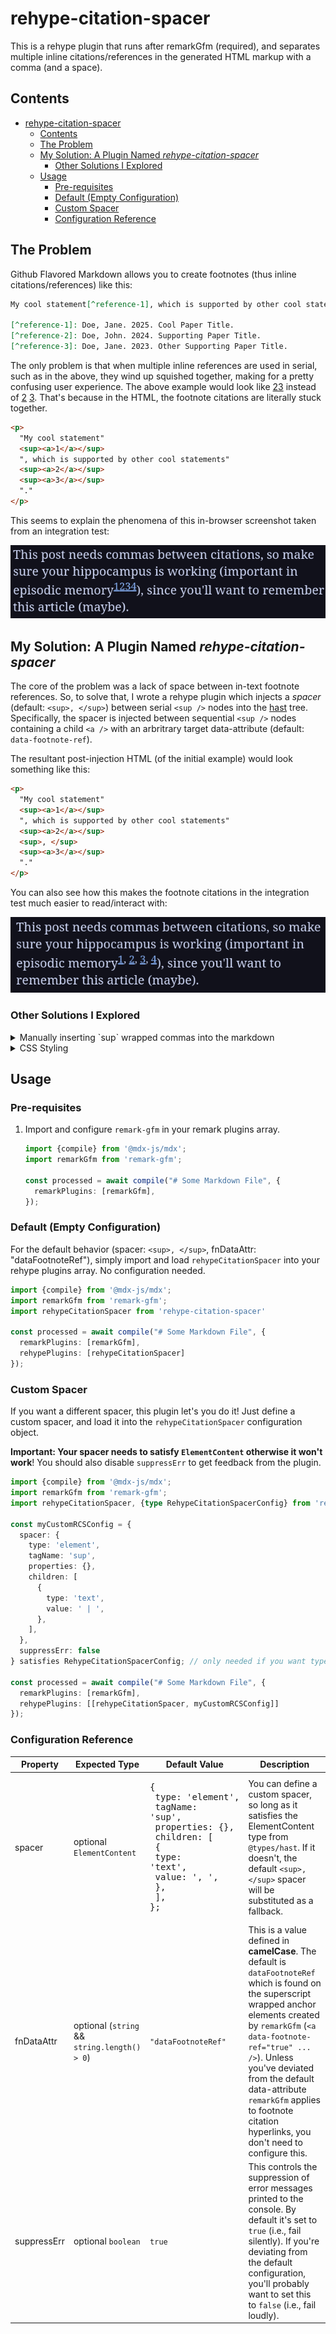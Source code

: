 # rehype-citation-spacer

This is a rehype plugin that runs after remarkGfm (required), and separates multiple inline citations/references in the generated HTML markup with a comma (and a space).

## Contents

- [rehype-citation-spacer](#rehype-citation-spacer)
  - [Contents](#contents)
  - [The Problem](#the-problem)
  - [My Solution: A Plugin Named _rehype-citation-spacer_](#my-solution-a-plugin-named-rehype-citation-spacer)
    - [Other Solutions I Explored](#other-solutions-i-explored)
  - [Usage](#usage)
    - [Pre-requisites](#pre-requisites)
    - [Default (Empty Configuration)](#default-empty-configuration)
    - [Custom Spacer](#custom-spacer)
    - [Configuration Reference](#configuration-reference)

## The Problem

Github Flavored Markdown allows you to create footnotes (thus inline citations/references) like this:

```markdown
My cool statement[^reference-1], which is supported by other cool statements[^reference-2][^reference-3].

[^reference-1]: Doe, Jane. 2025. Cool Paper Title.
[^reference-2]: Doe, John. 2024. Supporting Paper Title.
[^reference-3]: Doe, Jane. 2023. Other Supporting Paper Title. 
```

The only problem is that when multiple inline references are used in serial, such as in the above, they wind up squished together, making for a pretty confusing user experience. The above example would look like [2](#)[3](#) instead of [2](#) [3](#). That's because in the HTML, the footnote citations are literally stuck together.

```html
<p>
  "My cool statement"
  <sup><a>1</a></sup>
  ", which is supported by other cool statements"
  <sup><a>2</a></sup>
  <sup><a>3</a></sup>
  "."
</p>
```

This seems to explain the phenomena of this in-browser screenshot taken from an integration test:

![screenshot showing end-result of serial footnotes with just remarkGfm, i.e. reference numbers stuck together without any spacing.](./assets/without-rehype-citation-spacer.png "Vanilla remarkGfm Serial Footnote Citation Handling")

## My Solution: A Plugin Named _rehype-citation-spacer_

The core of the problem was a lack of space between in-text footnote references. So, to solve that, I wrote a rehype plugin which injects a _spacer_ (default: `<sup>, </sup>`) between serial `<sup />` nodes into the [hast](https://github.com/syntax-tree/hast) tree. Specifically, the spacer is injected between sequential `<sup />` nodes containing a child `<a />` with an arbritrary target data-attribute (default: `data-footnote-ref`).

The resultant post-injection HTML (of the initial example) would look something like this:

```html
<p>
  "My cool statement"
  <sup><a>1</a></sup>
  ", which is supported by other cool statements"
  <sup><a>2</a></sup>
  <sup>, </sup>
  <sup><a>3</a></sup>
  "."
</p>
```

You can also see how this makes the footnote citations in the integration test much easier to read/interact with:

![screenshot showing the end result of using rehype-citation-spacer, i.e. serial in-text footnote references have a comma and a space between them.](./assets/with-rehype-citation-spacer.png "Demonstrating the _spacers_ injected by rehype-citation-spacer")

### Other Solutions I Explored

<details>

<summary>Manually inserting `sup` wrapped commas into the markdown</summary>

```markdown
My cool statement[^reference-1], which is supported by other cool statements[^reference-2]<sup>, </sup>[^reference-3].

[^reference-1]: Doe, Jane. 2025. Cool Paper Title.
[^reference-2]: Doe, John. 2024. Supporting Paper Title.
[^reference-3]: Doe, Jane. 2023. Other Supporting Paper Title. 
```

While I like this solution, it's extremely tedious. It's also quite a bit of labor if you've already written an entire article (or several) and need to go back and manually inject such elements.

</details>

<details>

<summary>CSS Styling</summary>

You could use CSS to target the before psuedo-elements where there's multiple references in a row, but in most cases you'd have to wrap every text node in a `<span />` since CSS doesn't pick up raw text nodes as elements. Likewise, this solution doesn't work in a RSS feed reader (which will never use your sites' stylesheets).

</details>

## Usage

### Pre-requisites

1. Import and configure `remark-gfm` in your remark plugins array.

    ```typescript
    import {compile} from '@mdx-js/mdx';
    import remarkGfm from 'remark-gfm';

    const processed = await compile("# Some Markdown File", {
      remarkPlugins: [remarkGfm],
    });
    ```

### Default (Empty Configuration)

For the default behavior (spacer: `<sup>, </sup>`, fnDataAttr: "dataFootnoteRef"), simply import and load `rehypeCitationSpacer` into your rehype plugins array. No configuration needed.

```typescript
import {compile} from '@mdx-js/mdx';
import remarkGfm from 'remark-gfm';
import rehypeCitationSpacer from 'rehype-citation-spacer'

const processed = await compile("# Some Markdown File", {
  remarkPlugins: [remarkGfm],
  rehypePlugins: [rehypeCitationSpacer]
});
```

### Custom Spacer

If you want a different spacer, this plugin let's you do it! Just define a custom spacer, and load it into the `rehypeCitationSpacer` configuration object.

**Important: Your spacer needs to satisfy `ElementContent` otherwise it won't work**! You should also disable `suppressErr` to get feedback from the plugin.

```typescript
import {compile} from '@mdx-js/mdx';
import remarkGfm from 'remark-gfm';
import rehypeCitationSpacer, {type RehypeCitationSpacerConfig} from 'rehype-citation-spacer'

const myCustomRCSConfig = {
  spacer: {
    type: 'element',
    tagName: 'sup',
    properties: {},
    children: [
      {
        type: 'text',
        value: ' | ',
      },
    ],
  },
  suppressErr: false
} satisfies RehypeCitationSpacerConfig; // only needed if you want type checking

const processed = await compile("# Some Markdown File", {
  remarkPlugins: [remarkGfm],
  rehypePlugins: [[rehypeCitationSpacer, myCustomRCSConfig]]
});
```

### Configuration Reference

| Property | Expected Type             | Default Value               | Description |
|----------|---------------------------|-----------------------------|-------------|
| spacer   | optional `ElementContent` | <pre style="white-space: pre">{<br />  type: 'element',<br/>  tagName: 'sup',<br />  properties: {},<br />  children: [<br/>    {<br />      type: 'text',<br />      value: ', ',<br />    },<br />  ],<br />}; </pre> | You can define a custom spacer, so long as it satisfies the ElementContent type from `@types/hast`. If it doesn't, the default `<sup>, </sup>` spacer will be substituted as a fallback. |
| fnDataAttr | optional (`string` && `string.length() > 0`) | `"dataFootnoteRef"` | This is a value defined in **camelCase**. The default is `dataFootnoteRef` which is found on the superscript wrapped anchor elements created by `remarkGfm` (`<a data-footnote-ref="true" ... />`). Unless you've deviated from the default data-attribute `remarkGfm` applies to footnote citation hyperlinks, you don't need to configure this. |
| suppressErr | optional `boolean` | `true` | This controls the suppression of error messages printed to the console. By default it's set to `true` (i.e., fail silently). If you're deviating from the default configuration, you'll probably want to set this to `false` (i.e., fail loudly). |
